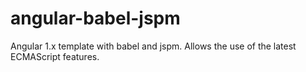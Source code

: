 # angular-babel-jspm
Angular 1.x template with babel and jspm. Allows the use of the latest ECMAScript features.

